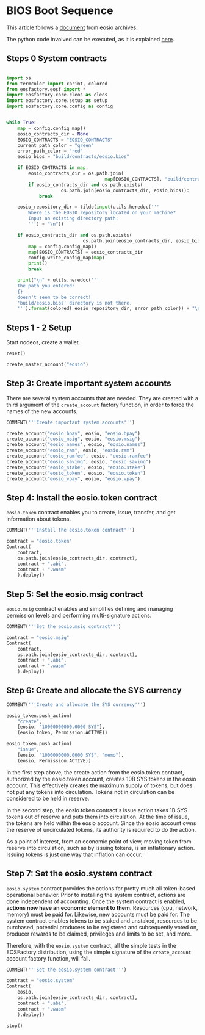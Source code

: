 # BIOS Boot Sequence

This article follows a [document](https://developers.eos.io/eosio-nodeos/docs/bios-boot-sequence) from eosio archives.

The python code involved can be executed, as it is explained [here](./README.html).

## Steps 0 System contracts

```python

import os
from termcolor import cprint, colored
from eosfactory.eosf import *
import eosfactory.core.cleos as cleos
import eosfactory.core.setup as setup
import eosfactory.core.config as config
```

```python

while True:
    map = config.config_map()
    eosio_contracts_dir = None
    EOSIO_CONTRACTS = "EOSIO_CONTRACTS"
    current_path_color = "green"
    error_path_color = "red"
    eosio_bios = "build/contracts/eosio.bios"

    if EOSIO_CONTRACTS in map:
        eosio_contracts_dir = os.path.join(
                                    map[EOSIO_CONTRACTS], "build/contracts")
        if eosio_contracts_dir and os.path.exists(
                    os.path.join(eosio_contracts_dir, eosio_bios)):
            break

    eosio_repository_dir = tilde(input(utils.heredoc('''
        Where is the EOSIO repository located on your machine?
        Input an existing directory path:
        ''') + "\n"))

    if eosio_contracts_dir and os.path.exists(
                            os.path.join(eosio_contracts_dir, eosio_bios)):
        map = config.config_map()
        map[EOSIO_CONTRACTS] = eosio_contracts_dir
        config.write_config_map(map)
        print()
        break

    print("\n" + utils.heredoc('''
    The path you entered:
    {}
    doesn't seem to be correct! 
    'build/eosio.bios' directory is not there.
    ''').format(colored(_eosio_repository_dir, error_path_color)) + "\n")
```
## Steps 1 - 2 Setup

Start nodeos, create a wallet.

```python
reset()

create_master_account("eosio")
```
## Step 3: Create important system accounts

There are several system accounts that are needed. They are created with a third argument of the `create_account` factory function, in order to force the names of the new accounts.

```python
COMMENT('''Create important system accounts''')

create_account("eosio_bpay", eosio, "eosio.bpay")
create_account("eosio_msig", eosio, "eosio.msig")
create_account("eosio_names", eosio, "eosio.names")
create_account("eosio_ram", eosio, "eosio.ram")
create_account("eosio_ramfee", eosio, "eosio.ramfee")
create_account("eosio_saving", eosio, "eosio.saving")
create_account("eosio_stake", eosio, "eosio.stake")
create_account("eosio_token", eosio, "eosio.token")
create_account("eosio_vpay", eosio, "eosio.vpay")
```

## Step 4: Install the eosio.token contract

`eosio.token` contract enables you to create, issue, transfer, and get information about tokens.

```python
COMMENT('''Install the eosio.token contract''')

contract = "eosio.token"
Contract(
    contract, 
    os.path.join(eosio_contracts_dir, contract),
    contract + ".abi",
    contract + ".wasm"
    ).deploy()
```

## Step 5: Set the eosio.msig contract

`eosio.msig` contract enables and simplifies defining and managing permission levels and performing multi-signature actions.

```python
COMMENT('''Set the eosio.msig contract''')

contract = "eosio.msig"
Contract(
    contract, 
    os.path.join(eosio_contracts_dir, contract),
    contract + ".abi",
    contract + ".wasm"
    ).deploy()
```

## Step 6: Create and allocate the SYS currency

```python
COMMENT('''Create and allocate the SYS currency''')

eosio_token.push_action(
    "create",
    [eosio, "10000000000.0000 SYS"],
    (eosio_token, Permission.ACTIVE))

eosio_token.push_action(
    "issue",
    [eosio, "1000000000.0000 SYS", "memo"],
    (eosio, Permission.ACTIVE))
```

In the first step above, the create action from the eosio.token contract, authorized by the eosio.token account, creates 10B SYS tokens in the eosio account. This effectively creates the maximum supply of tokens, but does not put any tokens into circulation. Tokens not in circulation can be considered to be held in reserve.

In the second step, the eosio.token contract's issue action takes 1B SYS tokens out of reserve and puts them into circulation. At the time of issue, the tokens are held within the eosio account. Since the eosio account owns the reserve of uncirculated tokens, its authority is required to do the action.

As a point of interest, from an economic point of view, moving token from reserve into circulation, such as by issuing tokens, is an inflationary action. Issuing tokens is just one way that inflation can occur.

## Step 7: Set the eosio.system contract

`eosio.system` contract provides the actions for pretty much all token-based operational behavior. Prior to installing the system contract, actions are done independent of accounting. Once the system contract is enabled, **actions now have an economic element to them**. Resources (cpu, network, memory) must be paid for. Likewise, new accounts must be paid for. The system contract enables tokens to be staked and unstaked, resources to be purchased, potential producers to be registered and subsequently voted on, producer rewards to be claimed, privileges and limits to be set, and more.

Therefore, with the `eosio.system` contract, all the simple tests in the EOSFactory distribution, using the simple signature of the `create_account` account factory function, will fail.


```python
COMMENT('''Set the eosio.system contract''')

contract = "eosio.system"
Contract(
    eosio, 
    os.path.join(eosio_contracts_dir, contract),
    contract + ".abi",
    contract + ".wasm"
    ).deploy()
```

```python
stop()
```